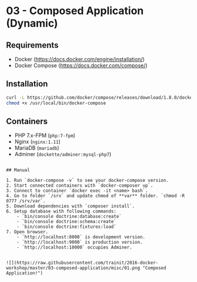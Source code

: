 # 03 - Composed Application (Dynamic)

## Requirements

- Docker (https://docs.docker.com/engine/installation/)
- Docker Compose (https://docs.docker.com/compose/)

## Installation

```sh
curl -L https://github.com/docker/compose/releases/download/1.8.0/docker-compose-`uname -s`-`uname -m` > /usr/local/bin/docker-compose
chmod +x /usr/local/bin/docker-compose
```

## Containers

- PHP 7.x-FPM (`php:7-fpm`)
- Nginx (`nginx:1.11`)
- MariaDB (`mariadb`)
- Adminer (`dockette/adminer:mysql-php7`)
```

## Manual

1. Run `docker-compose -v` to see your docker-compose version.
2. Start connected containers with `docker-composer up`.
3. Connect to container `docker exec -it <name> bash`.
4. Go to folder `/srv` and update chmod of **var** folder. `chmod -R 0777 /srv/var`.
5. Download dependencies with `composer install`.
6. Setup database with following commands:
	- `bin/console doctrine:database:create`
	- `bin/console doctrine:schema:create`
	- `bin/console doctrine:fixtures:load`
7. Open browser.
	- `http://localhost:8000` is development version.
	- `http://localhost:9000` is production version.
	- `http://localhost:10000` occupies Adminer.


![](https://raw.githubusercontent.com/trainit/2016-docker-workshop/master/03-composed-application/misc/01.png "Composed Application!")
